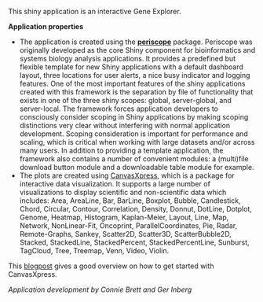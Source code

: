 This shiny application is an interactive Gene Explorer.

<p><b>Application properties</b>

* The application is created using the [**periscope**](https://github.com/neuhausi/periscope) package. Periscope was originally developed as the core Shiny component for bioinformatics and systems biology analysis applications. It provides a predefined but flexible template for new Shiny applications with a default dashboard layout, three locations for user alerts, a nice busy indicator and logging features. One of the most important features of the shiny applications created with this framework is the separation by file of functionality that exists in one of the three shiny scopes: global, server-global, and server-local. The framework forces application developers to consciously consider scoping in Shiny applications by making scoping distinctions very clear without interfering with normal application development. Scoping consideration is important for performance and scaling, which is critical when working with large datasets and/or across many users. In addition to providing a template application, the framework also contains a number of convenient modules: a (multi)file download button module and a downloadable table module for example.
* The plots are created using [CanvasXpress](https://canvasXpress.com), which is a package for interactive data visualization. It supports a large number of visualizations to display scientific and non-scientific data which includes: Area, AreaLine, Bar, BarLine, Boxplot, Bubble, Candlestick, Chord, Circular, Contour, Correlation, Density, Donnut, DotLine, Dotplot, Genome, Heatmap, Histogram, Kaplan-Meier, Layout, Line, Map, Network, NonLinear-Fit, Oncoprint, ParallelCoordinates, Pie, Radar, Remote-Graphs, Sankey, Scatter2D, Scatter3D, ScatterBubble2D, Stacked, StackedLine, StackedPercent, StackedPercentLine, Sunburst, TagCloud, Tree, Treemap, Venn, Video, Violin.

This [blogpost](https://blog.dominodatalab.com/large-visualizations-canvasxpress/) gives a good overview on how to get started with CanvasXpress.

*Application development by Connie Brett and Ger Inberg*
